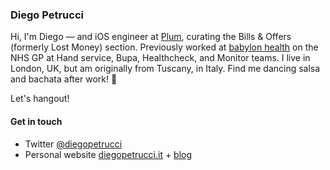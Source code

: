 ### Diego Petrucci

Hi, I'm Diego — and iOS engineer at [Plum](https://withplum.com), curating the Bills & Offers (formerly Lost Money) section. Previously worked at [babylon health](https://www.babylonhealth.com) on the NHS GP at Hand service, Bupa, Healthcheck, and Monitor teams. I live in London, UK, but am originally from Tuscany, in Italy. Find me dancing salsa and bachata after work! 💃

Let's hangout!

#### Get in touch
* Twitter [@diegopetrucci](https://twitter.com/diegopetrucci)
* Personal website [diegopetrucci.it](http://www.diegopetrucci.it) + [blog](https://diegopetrucci.it/blog)

<!--
**diegopetrucci/diegopetrucci** is a ✨ _special_ ✨ repository because its `README.md` (this file) appears on your GitHub profile.

Here are some ideas to get you started:

- 🔭 I’m currently working on ...
- 🌱 I’m currently learning ...
- 👯 I’m looking to collaborate on ...
- 🤔 I’m looking for help with ...
- 💬 Ask me about ...
- 📫 How to reach me: ...
- 😄 Pronouns: ...
- ⚡ Fun fact: ...
-->
